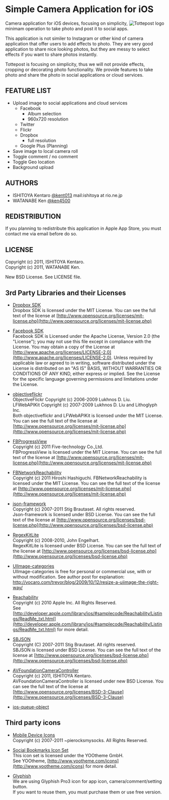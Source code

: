 Simple Camera Application for iOS
=========================================

<img src="http://github.com/kent013/tottepost/raw/master/tottepost/Resources/Images/icon@2x.png"
 alt="Tottepost logo" title="tottepost" align="right" />
 
Camera application for iOS devices, focusing on simplicity, minimam operation to take photo and post it to social apps.

This application is not similer to Instagram or other kind of camera application that offer users to add effects to photo. They are very good application to share nice looking photos, but they are messy to select effects if you want to share photos instantly.

Tottepost is focusing on simplicity, thus we will not provide effects, cropping or decorating photo functionality. We provide features to take photo and share the photo in social applications or cloud services.


FEATURE LIST
------------------------------------
 * Upload image to social applications and cloud services
   * Facebook
     * Album selection
     * 960x720 resolution
   * Twitter
   * Flickr
   * Dropbox
     * full resolution
   * Google Plus (Planning)
 * Save image to local camera roll
 * Toggle comment / no comment
 * Toggle Geo location
 * Background upload

AUTHORS
------------------------------------
 * ISHITOYA Kentaro [@kent013](http://twitter.com/kent013) mail:ishitoya at rio.ne.jp
 * WATANABE Ken [@ken4500](http://twitter.com/ken4500)

REDISTRIBUTION
------------------------------------
If you planning to redistribute this application in Apple App Store, you must contact me via email before do so.

LICENSE
------------------------------------
Copyright (c) 2011, ISHITOYA Kentaro.  
Copyright (c) 2011, WATANABE Ken.  

New BSD License. See LICENSE file. 

3rd Party Libraries and their Licenses
------------------------------------
 * [Dropbox SDK](https://www.dropbox.com/developers/reference/sdk)  
    Dropbox SDK is licensed under the MIT License. You can see the full text of the license at [http://www.opensource.org/licenses/mit-license.php](http://www.opensource.org/licenses/mit-license.php)

 * [Facebook SDK](https://github.com/facebook/facebook-ios-sdk)  
    Facebook SDK is Licensed under the Apache License, Version 2.0 (the "License"); you may not use this file except in compliance with the License. You may obtain a copy of the License at [http://www.apache.org/licenses/LICENSE-2.0](http://www.apache.org/licenses/LICENSE-2.0). Unless required by applicable law or agreed to in writing, software distributed under the License is distributed on an "AS IS" BASIS, WITHOUT WARRANTIES OR CONDITIONS OF ANY KIND, either express or implied. See the License for the specific language governing permissions and limitations under the License.

 * [objectiveflickr](https://github.com/lukhnos/objectiveflickr)  
    ObjectiveFlickr Copyright (c) 2006-2009 Lukhnos D. Liu.      
    LFWebAPIKit Copyright (c) 2007-2009 Lukhnos D. Liu and Lithoglyph Inc.      
    Both objectiveflickr and LFWebAPIKit is licensed under the MIT License. You can see the full text of the license at [http://www.opensource.org/licenses/mit-license.php](http://www.opensource.org/licenses/mit-license.php)

 * [FBProgressView](https://github.com/dev5tec/FBProgressView)  
    Copyright (c) 2011 Five-technology Co.,Ltd.  
    FBProgressView is licensed under the MIT License. You can see the full text of the license at [http://www.opensource.org/licenses/mit-license.php](http://www.opensource.org/licenses/mit-license.php)

 * [FBNetworkReachability](https://github.com/dev5tec/FBNetworkReachability)  
    Copyright (c) 2011 Hiroshi Hashiguchi.
    FBNetworkReachability is licensed under the MIT License. You can see the full text of the license at [http://www.opensource.org/licenses/mit-license.php](http://www.opensource.org/licenses/mit-license.php)

 * [json-framework](https://github.com/stig/json-framework/)  
    Copyright (c) 2007-2011 Stig Brautaset. All rights reserved.  
    Json-framework is licensed under BSD License. You can see the full text of the license at [http://www.opensource.org/licenses/bsd-license.php](http://www.opensource.org/licenses/bsd-license.php)

 * [RegexKitLite](http://regexkit.sourceforge.net/RegexKitLite/)  
    Copyright (c) 2008-2010, John Engelhart.  
    RegexKitLite is licensed under BSD License. You can see the full text of the license at [http://www.opensource.org/licenses/bsd-license.php](http://www.opensource.org/licenses/bsd-license.php)

 * [UIImage-categories](https://github.com/jchatard/UIImage-categories)  
    UIImage-categories is free for personal or commercial use, with or without modification.
    See author post for explanation: http://vocaro.com/trevor/blog/2009/10/12/resize-a-uiimage-the-right-way/

 * [Reachability](http://developer.apple.com/library/ios/#samplecode/Reachability/Introduction/Intro.html)  
    Copyright (c) 2010 Apple Inc. All Rights Reserved.  
    See [http://developer.apple.com/library/ios/#samplecode/Reachability/Listings/ReadMe_txt.html](http://developer.apple.com/library/ios/#samplecode/Reachability/Listings/ReadMe_txt.html) for more detail.

 * [SBJSON](https://github.com/stig/json-framework/)  
    Copyright (C) 2007-2011 Stig Brautaset. All rights reserved.  
    SBJSON is licensed under BSD License. You can see the full text of the license at [http://www.opensource.org/licenses/bsd-license.php](http://www.opensource.org/licenses/bsd-license.php)

 * [AVFoundationCameraController](https://github.com/kent013/AVFoundationCameraController)  
    Copyright (c) 2011, ISHITOYA Kentaro.  
    AVFoundationCameraController is licensed under new BSD License. You can see the full text of the license at [http://www.opensource.org/licenses/BSD-3-Clause](http://www.opensource.org/licenses/BSD-3-Clause)

 * [ios-queue-object](https://github.com/esromneb/ios-queue-object/)

Third party icons
-----------------
 * [Mobile Device Icons](http://pierocksmysocks.deviantart.com/#/d13iauj)     
    Copyright (c) 2007-2011 ~pierocksmysocks. All Rights Reserved.

 * [Social Bookmarks Icon Set](http://www.yootheme.com/icons/freebies)  
    This icon set is licensed under the YOOtheme GmbH.   
    See YOOtheme, [http://www.yootheme.com/icons](http://www.yootheme.com/icons) for more detail.

 * [Glyphish](http://glyphish.com/)  
    We are using Glyphish Pro3 icon for app icon, camera/comment/setting button.  
    If you want to reuse them, you must purchase them or use free version. 
  
